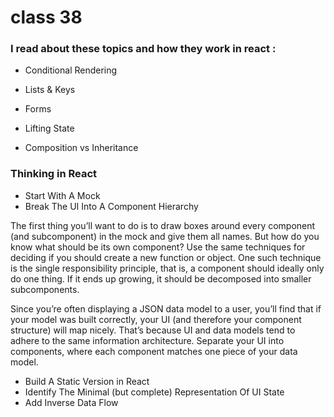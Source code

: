 # class 38
### I read about these topics and how they work in react :
- Conditional Rendering

- Lists & Keys

- Forms

- Lifting State

- Composition vs Inheritance

### Thinking in React
- Start With A Mock
- Break The UI Into A Component Hierarchy

The first thing you’ll want to do is to draw boxes around every component (and subcomponent) in the mock and give them all names.
But how do you know what should be its own component? Use the same techniques for deciding if you should create a new function or object. One such technique is the single responsibility principle, that is, a component should ideally only do one thing. If it ends up growing, it should be decomposed into smaller subcomponents.

Since you’re often displaying a JSON data model to a user, you’ll find that if your model was built correctly, your UI (and therefore your component structure) will map nicely. That’s because UI and data models tend to adhere to the same information architecture. Separate your UI into components, where each component matches one piece of your data model.

- Build A Static Version in React
- Identify The Minimal (but complete) Representation Of UI State
- Add Inverse Data Flow
